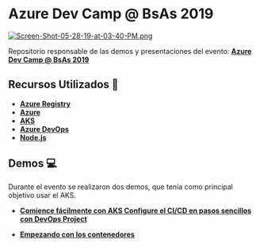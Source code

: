 # Azure Dev Camp @ BsAs 2019

[![Screen-Shot-05-28-19-at-03-40-PM.png](https://i.postimg.cc/Y9gKL8S0/Screen-Shot-05-28-19-at-03-40-PM.png)](https://postimg.cc/njHw64Bf)

Repositorio responsable de las demos y presentaciones del evento: **[Azure Dev Camp @ BsAs 2019](https://www.microsoftevents.com/profile/form/index.cfm?PKformID=0x6713670abcd)**

## Recursos Utilizados 🚀

- **[Azure Registry](https://aka.ms/AA56dv1)**
- **[Azure](https://aka.ms/AA56dv0)**
- **[AKS](https://aka.ms/AA568ft)**
- **[Azure DevOps](https://aka.ms/AA568fu)**
- **[Node.js](https://nodejs.org/en/)**

## Demos 💻

Durante el evento se realizaron dos demos, que tenía como principal objetivo usar el AKS.

- **[Comience fácilmente con AKS 
Configure el CI/CD en pasos sencillos con DevOps Project
](presentacion-1/01-fundamentos-de-Kubernetes-en-microsoft-azure.md)**

- **[Empezando con los contenedores](02-proyecte-su-jornada-de-modernizacion-de-aplicaciones-con-contenedores-en-microsoft-azure.md)**

